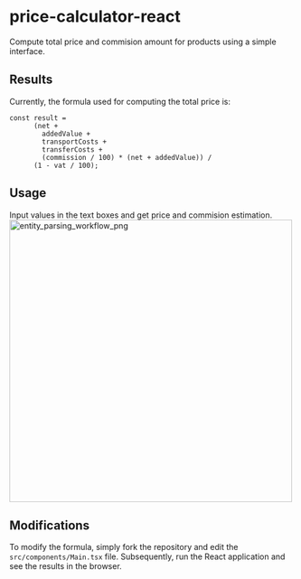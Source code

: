 # price-calculator-react
Compute total price and commision amount for products using a simple interface.

## Results 
Currently, the formula used for computing the total price is: 
```
const result =
      (net +
        addedValue +
        transportCosts +
        transferCosts +
        (commission / 100) * (net + addedValue)) /
      (1 - vat / 100);
```
## Usage
Input values in the text boxes and get price and commision estimation.
<br>
<img height="500" alt="entity_parsing_workflow_png" src="https://user-images.githubusercontent.com/60047427/195645595-19c177c2-9f83-457a-939b-aa1590c40279.png">

## Modifications
To modify the formula, simply fork the repository and edit the `src/components/Main.tsx` file. Subsequently, run the React application and see the results in the browser.
